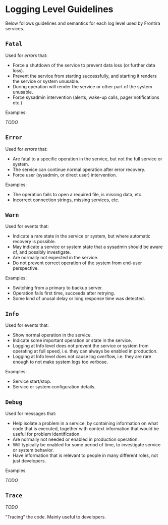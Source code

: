 # Logging Level Guidelines

Below follows guidelines and semantics for each log level used by Frontira services.

## `Fatal`

Used for _errors_ that:

- Force a shutdown of the service to prevent data loss (or further data loss).
- Prevent the service from starting successfully, and starting it renders the service or system unusable.
- During operation will render the service or other part of the system unusable.
- Force sysadmin intervention (alerts, wake-up calls, pager notifications etc.)

Examples:

_TODO_

## `Error`

Used for _errors_ that:

- Are fatal to a specific operation in the service, but not the full service or system.
- The service can continue normal operation after error recovery.
- Force user (sysadmin, or direct user) intervention.

Examples:

- The operation fails to open a required file, is missing data, etc.
- Incorrect connection strings, missing services, etc.

## `Warn`

Used for events that:

- Indicate a rare state in the service or system, but where automatic recovery is possible.
- May indicate a service or system state that a sysadmin should be aware of, and possibly investigate.
- Are normally not expected in the service.
- Do not prevent correct operation of the system from end-user perspective.

Examples:

- Switching from a primary to backup server.
- Operation fails first time, succeeds after retrying.
- Some kind of unusal delay or long response time was detected.

## `Info`

Used for events that:

- Show normal operation in the service. 
- Indicate some important operation or state in the service.
- Logging at Info level does not prevent the service or system from operating at full speed, i.e. they can always be enabled in production.
- Logging at Info level does not cause log overflow, i.e. they are rare enough to not make system logs too verbose.

Examples:

- Service start/stop.
- Service or system configuration details.

## `Debug`

Used for messages that:

- Help isolate a problem in a service, by containing information on what code that is executed, together with context information that would be useful for problem identification.
- Are normally not needed or enabled in production operation.
- Will typically be enabled for some period of time, to investigate service or system behavior.
- Have information that is relevant to people in many different roles, not just developers.

Examples.

_TODO_

## `Trace`

_TODO_

"Tracing" the code. Mainly useful to developers.
